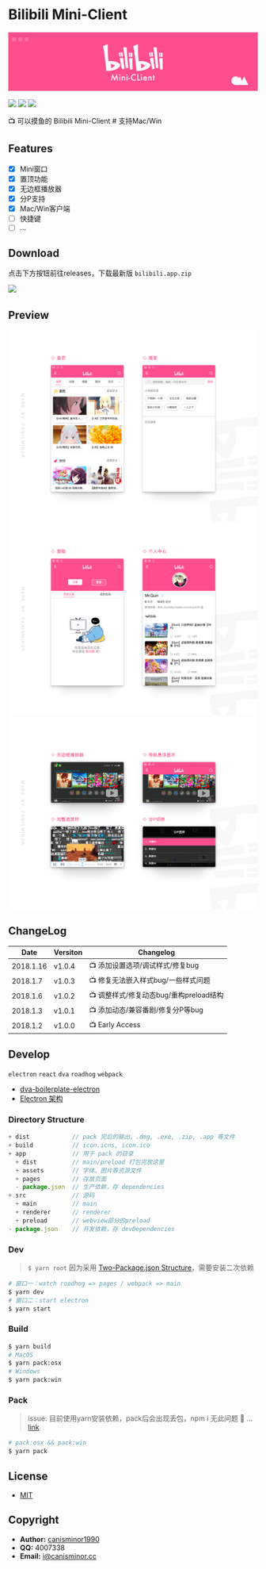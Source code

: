 # Bilibili Mini-Client

![](https://github.com/canisminor1990/bilibili-client/blob/master/doc/preview-0.png?raw=true)

[![](https://img.shields.io/github/license/canisminor1990/bilibili-client.svg)](https://github.com/canisminor1990/bilibili-client/blob/master/LICENSE)
[![](https://img.shields.io/github/release/canisminor1990/bilibili-client.svg)](https://github.com/canisminor1990/bilibili-client)
[![](https://img.shields.io/github/downloads/canisminor1990/bilibili-client/total.svg)](https://github.com/canisminor1990/bilibili-client/releases)

📺 可以摸鱼的 Bilibili Mini-Client # 支持Mac/Win

## Features

- [x] Mini窗口
- [x] 置顶功能
- [x] 无边框播放器
- [x] 分P支持
- [x] Mac/Win客户端
- [ ] 快捷键
- [ ] ...

## Download

点击下方按钮前往releases，下载最新版 `bilibili.app.zip`

[![](https://img.shields.io/badge/bilibili-download-ff69b4.svg?style=for-the-badge)](https://github.com/canisminor1990/bilibili-client/releases)

## Preview

![](https://github.com/canisminor1990/bilibili-client/blob/master/doc/preview-1.png?raw=true)
![](https://github.com/canisminor1990/bilibili-client/blob/master/doc/preview-2.png?raw=true)
![](https://github.com/canisminor1990/bilibili-client/blob/master/doc/preview-3.png?raw=true)

## ChangeLog

|Date|Versiton|Changelog|
|---|---|---|
|2018.1.16|v1.0.4|📺 添加设置选项/调试样式/修复bug|
|2018.1.7|v1.0.3|📺 修复无法嵌入样式bug/一些样式问题|
|2018.1.6|v1.0.2|📺 调整样式/修复动态bug/重构preload结构|
|2018.1.3|v1.0.1|📺 添加动态/兼容番剧/修复分P等bug|
|2018.1.2|v1.0.0|📺 Early Access|

## Develop

`electron` `react` `dva` `roadhog` `webpack`

- [dva-boilerplate-electron](https://github.com/sorrycc/dva-boilerplate-electron)
- [Electron 架构](https://github.com/sorrycc/blog/issues/13)

### Directory Structure

```js
+ dist            // pack 完后的输出，.dmg, .exe, .zip, .app 等文件
+ build           // icon.icns, icon.ico
+ app             // 用于 pack 的目录
  + dist          // main/preload 打包完放这里
  + assets        // 字体、图片等资源文件
  + pages         // 存放页面
  - package.json  // 生产依赖，存 dependencies
+ src             // 源码
  + main          // main
  + renderer      // renderer
  + preload       // webview部分的preload
- package.json    // 开发依赖，存 devDependencies
```

### Dev

> `$ yarn root` 因为采用 [Two-Package.json Structure](https://www.electron.build/tutorials/two-package-structure)，需要安装二次依赖

```bash
# 窗口一：watch roadhog => pages / webpack => main
$ yarn dev
# 窗口二：start electron
$ yarn start
```

### Build

```bash
$ yarn build
# MacOS
$ yarn pack:osx
# Windows
$ yarn pack:win
```

### Pack

> issue: 目前使用yarn安装依赖，pack后会出现丢包，npm i 无此问题 🤔 ... [link](https://github.com/electron-userland/electron-packager/issues/774)

```bash
# pack:osx && pack:win
$ yarn pack
```

## License

- [MIT](https://github.com/canisminor1990/bilibili-client/blob/master/LICENSE)

## Copyright

- **Author:** [canisminor1990](https://github.com/canisminor1990)
- **QQ:** 4007338
- **Email:** <i@canisminor.cc>

